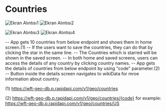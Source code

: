 # Countries
![Ekran Alıntısı1](https://user-images.githubusercontent.com/32748494/183294137-9cf8b0aa-84c6-479d-afa2-7e25e1c78e71.PNG)
![Ekran Alıntısı2](https://user-images.githubusercontent.com/32748494/183294141-697a4cd5-c765-49a5-b91c-4515be0de98b.PNG)

![Ekran Alıntısı3](https://user-images.githubusercontent.com/32748494/183294145-617a882f-f6a8-4936-885a-e63282bb904e.PNG)
![Ekran Alıntısı4](https://user-images.githubusercontent.com/32748494/183294146-192c02c1-2bc9-495e-9e34-1622bfb98f97.PNG)

-- App gets 10 countries from below endpoint and shows them in home screen.(1)
-- If the users want to save the countries, they can do that by clicking the star in the same line.
-- The Countries which is starred will be shown in the saved screen.
-- In both home and saved screens, users can access the details of any country by clicking country names.
-- App gets the details of countries from below endpoint by using "code" parameter.(2)
-- Button inside the details screen navigates to wikiData for mroe information about country.

(1) https://wft-geo-db.p.rapidapi.com/v1/geo/countries

(2) https://wft-geo-db.p.rapidapi.com/v1/geo/countries/{code}
    for example: https://wft-geo-db.p.rapidapi.com/v1/geo/countries/US
